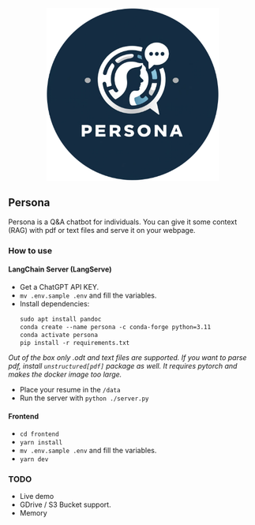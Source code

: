 <p align="center">
  <img src="frontend/public/images/logo.png" width="350" title="hover text">
</p>

## Persona

Persona is a Q&A chatbot for individuals. 
You can give it some context (RAG) with pdf or text files and serve it on your webpage.

### How to use

#### LangChain Server (LangServe)
- Get a ChatGPT API KEY.
- ``` mv .env.sample .env ``` and fill the variables.
- Install dependencies:
  ```
  sudo apt install pandoc
  conda create --name persona -c conda-forge python=3.11
  conda activate persona
  pip install -r requirements.txt
  ```
_Out of the box only .odt and text files are supported.
If you want to parse pdf, install ```unstructured[pdf]``` package as well. It requires pytorch and makes the docker image too large._
- Place your resume in the ``` /data ```
- Run the server with ``` python ./server.py ```

#### Frontend
- ``` cd frontend ```
- ``` yarn install ```
- ``` mv .env.sample .env ``` and fill the variables.
- ``` yarn dev ```

### TODO
- Live demo
- GDrive / S3 Bucket support.
- Memory
